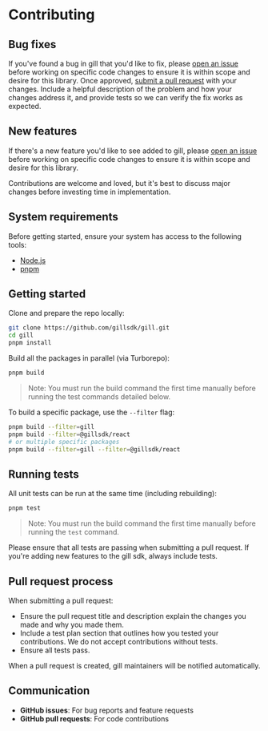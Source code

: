 # Contributing

## Bug fixes

If you've found a bug in gill that you'd like to fix, please [open an issue](https://github.com/gillsdk/gill/issues/new)
before working on specific code changes to ensure it is within scope and desire for this library. Once approved,
[submit a pull request](https://github.com/gillsdk/gill/pulls) with your changes. Include a helpful description of the
problem and how your changes address it, and provide tests so we can verify the fix works as expected.

## New features

If there's a new feature you'd like to see added to gill, please
[open an issue](https://github.com/gillsdk/gill/issues/new) before working on specific code changes to ensure it is
within scope and desire for this library.

Contributions are welcome and loved, but it's best to discuss major changes before investing time in implementation.

## System requirements

Before getting started, ensure your system has access to the following tools:

- [Node.js](https://nodejs.org/)
- [pnpm](https://pnpm.io/)

## Getting started

Clone and prepare the repo locally:

```sh
git clone https://github.com/gillsdk/gill.git
cd gill
pnpm install
```

Build all the packages in parallel (via Turborepo):

```sh
pnpm build
```

> Note: You must run the build command the first time manually before running the test commands detailed below.

To build a specific package, use the `--filter` flag:

```sh
pnpm build --filter=gill
pnpm build --filter=@gillsdk/react
# or multiple specific packages
pnpm build --filter=gill --filter=@gillsdk/react
```

## Running tests

All unit tests can be run at the same time (including rebuilding):

```sh
pnpm test
```

> Note: You must run the build command the first time manually before running the `test` command.

Please ensure that all tests are passing when submitting a pull request. If you're adding new features to the gill sdk,
always include tests.

## Pull request process

When submitting a pull request:

- Ensure the pull request title and description explain the changes you made and why you made them.
- Include a test plan section that outlines how you tested your contributions. We do not accept contributions without
  tests.
- Ensure all tests pass.

When a pull request is created, gill maintainers will be notified automatically.

## Communication

- **GitHub issues**: For bug reports and feature requests
- **GitHub pull requests**: For code contributions
